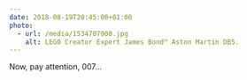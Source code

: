 ```yaml
---
date: 2018-08-19T20:45:00+01:00
photo:
  - url: /media/1534707900.jpg
    alt: LEGO Creator Expert James Bond™ Aston Martin DB5.
---
```

Now, pay attention, 007…
